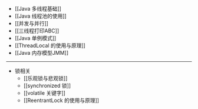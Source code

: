 - [[Java 多线程基础]]
- [[Java 线程池的使用]]
- [[并发与并行]]
- [[三线程打印ABC]]
- [[Java 单例模式]]
- [[ThreadLocal 的使用与原理]]
- [[Java 内存模型JMM]]
- ---
- 锁相关
	- [[乐观锁与悲观锁]]
	- [[synchronized 锁]]
	- [[volatile 关键字]]
	- [[ReentrantLock 的使用与原理]]